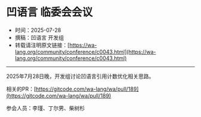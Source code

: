 # 凹语言 临委会会议

- 时间：2025-07-28
- 撰稿：凹语言 开发组
- 转载请注明原文链接：[https://wa-lang.org/community/conference/c0043.html](https://wa-lang.org/community/conference/c0043.html)

---

2025年7月28日晚，开发组讨论凹语言引用计数优化相关思路。

相关的PR：[https://gitcode.com/wa-lang/wa/pull/189](https://gitcode.com/wa-lang/wa/pull/189)

参会人员：李瑾、丁尔男、柴树杉
